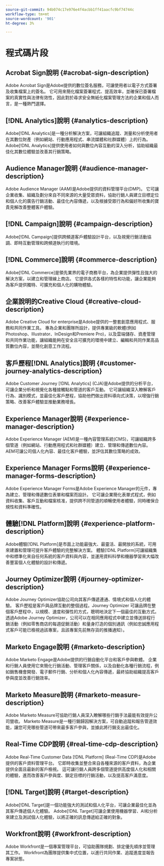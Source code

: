 ```yaml
---
source-git-commit: 94b074c17e976e4f4acbb1ff41aacfc9bf74744c
workflow-type: tm+mt
source-wordcount: '901'
ht-degree: 3%

---
```

# 程式碼片段

## Acrobat Sign說明 {#acrobat-sign-description}

Adobe Acrobat Sign是Adobe提供的數位簽名服務，可讓使用者以電子方式簽署及收集檔案上的簽名。 它可用來簡化檔案簽署程式、提高效率，並確保已簽署檔案的真實性與法律有效性，因此對於尋求安全無紙化檔案管理方法的企業和個人而言，是一種熱門選擇。

## [!DNL Analytics]說明 {#analytics-description}

Adobe[!DNL Analytics]是一種分析解決方案，可讓組織追蹤、測量和分析使用者在其數位財產（例如網站、行動應用程式、串流媒體和社群媒體）上的行為。 Adobe[!DNL Analytics]提供使用者如何與數位內容互動的深入分析，協助組織最佳化其數位體驗並改善其行銷策略。

## Audience Manager說明 {#audience-manager-description}

Adobe Audience Manager (AAM)是Adobe提供的資料管理平台(DMP)。 它可讓企業收集、組織及劃分來自不同來源的大量受眾資料，協助行銷人員建立目標定位和個人化的廣告行銷活動、最佳化內容傳遞，以及根據受眾行為和偏好所收集的寶貴見解改善整體客戶體驗。

## [!DNL Campaign]說明 {#campaign-description}

Adobe[!DNL Campaign]提供跨頻道客戶體驗設計平台，以及視覺行銷活動協調、即時互動管理和跨頻道執行的環境。

## [!DNL Commerce]說明 {#commerce-description}

Adobe[!DNL Commerce]是領先業界的電子商務平台，為企業提供彈性且強大的解決方案，以建立和管理線上商店。 它提供各式各樣的特性和功能，讓企業能夠為客戶提供獨特、可擴充和個人化的購物體驗。

## 企業說明的Creative Cloud {#creative-cloud-description}

Adobe Creative Cloud for enterprise是Adobe提供的一整套創意應用程式、服務和共同作業工具。 專為企業和團隊所設計，提供專業級的軟體(例如Photoshop、Illustrator、InDesign和Premiere Pro)，以及雲端儲存、資產管理和共同作業功能，讓組織能夠在安全且可擴充的環境中建立、編輯和共同作業高品質數位內容，並簡化創意工作流程。

## 客戶歷程[!DNL Analytics]說明 {#customer-journey-analytics-description}

Adobe Customer Journey [!DNL Analytics] (CJA)是Adobe提供的分析平台，可讓企業分析和視覺化各種接觸點和管道的客戶互動。 它可讓組織深入瞭解客戶行為、識別模式，並最佳化客戶歷程，協助他們做出資料導向式決策，以增強行銷策略、改善客戶體驗並推動業務增長。

## Experience Manager說明 {#experience-manager-description}

Adobe Experience Manager (AEM)是一種內容管理系統(CMS)，可讓組織跨多個管道（例如網站、行動應用程式和社群媒體）建立、管理和傳遞數位內容。 AEM可讓公司個人化內容、最佳化客戶體驗，並評估其數位策略的成效。

## Experience Manager Forms說明 {#experience-manager-forms-description}

Adobe Experience Manager Forms是Adobe Experience Manager的元件，專為建立、管理和傳遞數位表單和檔案而設計。 它可讓企業簡化表單式程式，例如資料收集、客戶互動和檔案核准，提供跨不同管道的順暢使用者體驗，同時確保合規性和資料準確性。

## 體驗[!DNL Platform]說明 {#experience-platform-description}

Adobe體驗[!DNL Platform]是市面上功能最強大、最靈活、最開放的系統，可用來建置和管理可提升客戶體驗的完整解決方案。 體驗[!DNL Platform]可讓組織集中和標準化來自任何系統的客戶資料與內容，並運用資料科學和機器學習來大幅改善豐富個人化體驗的設計和傳遞。

## Journey Optimizer說明 {#journey-optimizer-description}

Adobe Journey Optimizer協助公司向其客戶傳遞連通、情境式和個人化的體驗。 客戶歷程是客戶與品牌互動的整個過程。Journey Optimizer 可讓品牌在整個客戶歷程中，以規模、速度和彈性的方式，聰明地決定下一個最佳的互動方式。 透過Adobe Journey Optimizer，公司可以在相同應用程式中建立並傳送排程行銷活動（例如零售商店的每週促銷活動）和量身打造的個別通訊（例如忠誠應用程式客戶可能已檢視過該專案，且該專案先前無存貨的推播通知）。

## Marketo Engage說明 {#marketo-description}

Adobe Marketo Engage是Adobe提供的行銷自動化平台和客戶參與軟體。 企業和行銷人員使用它來簡化行銷活動、管理客戶關係，以及自動化各種行銷流程，例如銷售機會開發、電子郵件行銷、分析和個人化內容傳遞，最終協助組織提高客戶參與度並改善行銷效率。

## Marketo Measure說明 {#marketo-measure-description}

Adobe Marketo Measure可協助行銷人員深入瞭解哪些行銷手法最能有效提升公司營收。 Marketo Measure是一種行銷歸因解決方案，可自動追蹤和報告管道效能，讓您可見哪些管道可帶來最多客戶參與，並據此將行銷支出最佳化。

## Real-Time CDP說明 {#real-time-cdp-description}

Adobe Real-Time Customer Data [!DNL Platform] (Real-Time CDP)是Adobe提供的客戶資料管理平台。 它即時收集並整合來自各種來源的客戶資料，為企業提供全面且最新的客戶檢視。 這可讓行銷人員跨多個管道提供高度個人化和相關的體驗，進而改善客戶參與度、鎖定目標的行銷活動，以及提高客戶滿意度。

## [!DNL Target]說明 {#target-description}

Adobe[!DNL Target]是一個功能強大的測試和個人化平台，可讓企業最佳化並為其客戶傳遞個人化體驗。 Adobe[!DNL Target]可讓企業使用機器學習、AI和分析來建立及測試個人化體驗，以將正確的訊息傳遞給正確的對象。

## Workfront說明 {#workfront-description}

Adobe Workfront是一個專案管理平台，可協助團隊規劃、排定優先順序並管理其工作。 Workfront為團隊提供集中式位置，以進行共同作業、追蹤進度並報告專案狀態。
